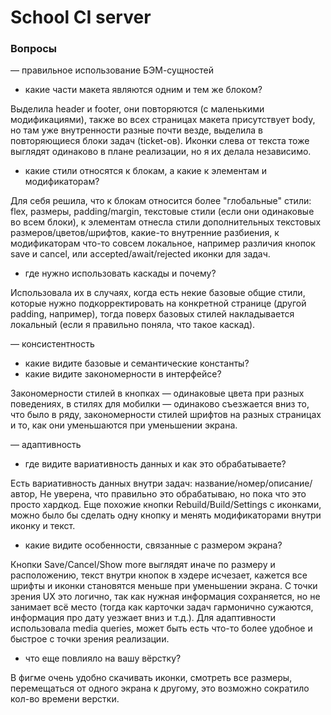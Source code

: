 # School CI server

### Вопросы

— правильное использование БЭМ-сущностей
- какие части макета являются одним и тем же блоком?

Выделила header и footer, они повторяются (с маленькими модификациями), также во всех страницах макета присутствует body, но там уже внутренности разные почти везде, выделила в повторяющиеся блоки задач (ticket-ов). Иконки слева от текста тоже выглядят одинаково в плане реализации, но я их делала независимо. 
- какие стили относятся к блокам, а какие к элементам и модификаторам?

Для себя решила, что к блокам относится более "глобальные" стили: flex, размеры, padding/margin, текстовые стили (если они одинаковые во всем блоки), к элементам отнесла стили дополнительных текстовых размеров/цветов/шрифтов, какие-то внутренние разбиения, к модификаторам что-то совсем локальное, например различия кнопок save и cancel, или accepted/await/rejected иконки для задач. 
- где нужно использовать каскады и почему?

Использовала их в случаях, когда есть некие базовые общие стили, которые нужно подкорректировать на конкретной странице (другой padding, например), тогда поверх базовых стилей накладывается локальный (если я правильно поняла, что такое каскад).

— консистентность
- какие видите базовые и семантические константы?
- какие видите закономерности в интерфейсе?

Закономерности стилей в кнопках — одинаковые цвета при разных поведениях, в стилях для мобилки — одинаково съезжается вниз то, что было в ряду, закономерности стилей шрифтов на разных страницах и то, как они уменьшаются при уменьшении экрана.

— адаптивность
- где видите вариативность данных и как это обрабатываете?

Есть вариативность данных внутри задач: название/номер/описание/автор, Не уверена, что правильно это обрабатываю, но пока что это просто хардкод. Еще похожие кнопки Rebuild/Build/Settings с иконками, можно было бы сделать одну кнопку и менять модификаторами внутри иконку и текст.

- какие видите особенности, связанные с размером экрана?

Кнопки Save/Cancel/Show more выглядят иначе по размеру и расположению, текст внутри кнопок в хэдере исчезает, кажется все шрифты и иконки становятся меньше при уменьшении экрана. С точки зрения UX это логично, так как нужная информация сохраняется, но не занимает всё место (тогда как карточки задач гармонично сужаются, информация про дату уезжает вниз и т.д.). Для адаптивности использовала media queries, может быть есть что-то более удобное и быстрое с точки зрения реализации.
- что еще повлияло на вашу вёрстку?

В фигме очень удобно скачивать иконки, смотреть все размеры, перемещаться от одного экрана к другому, это возможно сократило кол-во времени верстки. 
